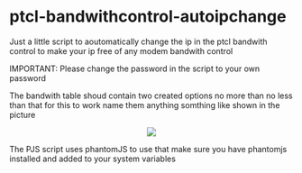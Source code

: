 # ptcl-bandwithcontrol-autoipchange

Just a little script to aoutomatically change the ip in the ptcl bandwith control to make your ip free of any modem bandwith control

IMPORTANT: Please change the password in the script to your own password

The bandwith table shoud contain two created options no more than no less than that for this to work name them anything somthing like shown in the picture

<p align="center"><img src="https://github.com/zarar7576/ptcl-bandwithcontrol-autoipchange/blob/master/pics/bandwidth_conrol_screen.png" /></p>

The PJS script uses phantomJS to use that make sure you have phantomjs installed and added to your system variables
